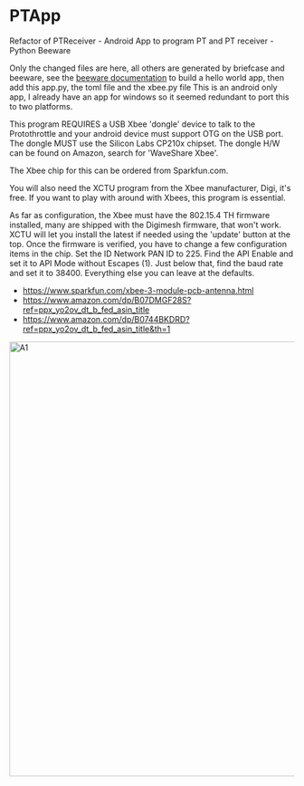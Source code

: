 # PTApp
Refactor of PTReceiver - Android App to program PT and PT receiver - Python Beeware

Only the changed files are here, all others are generated by briefcase and beeware, see the <a href="https://beeware.org/">beeware documentation</a> to build a hello world app, then add this app.py, the toml file and the xbee.py file
This is an android only app, I already have an app for windows so it seemed redundant to port this to two platforms.

This program REQUIRES a USB Xbee 'dongle' device to talk to the Protothrottle and your android device must support OTG on the USB port. The dongle MUST use the Silicon Labs CP210x chipset. The dongle H/W can be found on Amazon, search for 'WaveShare Xbee'.

The Xbee chip for this can be ordered from Sparkfun.com.

You will also need the XCTU program from the Xbee manufacturer, Digi, it's free. If you want to play with around with Xbees, this program is essential.

As far as configuration, the Xbee must have the 802.15.4 TH firmware installed, many are shipped with the Digimesh firmware, that won't work. XCTU will let you install the latest if needed using the 'update' button at the top. Once the firmware is verified, you have to change a few configuration items in the chip. Set the ID Network PAN ID to 225. Find the API Enable and set it to API Mode without Escapes (1). Just below that, find the baud rate and set it to 38400. Everything else you can leave at the defaults.

- https://www.sparkfun.com/xbee-3-module-pcb-antenna.html
- https://www.amazon.com/dp/B07DMGF28S?ref=ppx_yo2ov_dt_b_fed_asin_title
- https://www.amazon.com/dp/B0744BKDRD?ref=ppx_yo2ov_dt_b_fed_asin_title&th=1
  
<img width="1024" height="768" alt="A1" src="https://github.com/user-attachments/assets/459f6898-82cb-4244-90ca-42e83de9416f" />
